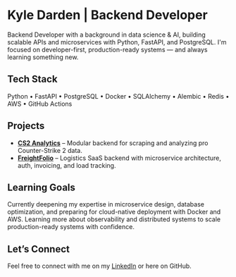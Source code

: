 # Kyle Darden | Backend Developer

Backend Developer with a background in data science & AI, building scalable APIs and microservices with Python, FastAPI, and PostgreSQL. I'm focused on developer-first, production-ready systems — and always learning something new.

##  Tech Stack
Python • FastAPI • PostgreSQL • Docker • SQLAlchemy • Alembic • Redis • AWS • GitHub Actions

##  Projects
- **[CS2 Analytics](https://github.com/dardenkyle/CS2-Analytics)** – Modular backend for scraping and analyzing pro Counter-Strike 2 data.
- **[FreightFolio](https://github.com/dardenkyle/freightfolio)** – Logistics SaaS backend with microservice architecture, auth, invoicing, and load tracking.

##  Learning Goals
Currently deepening my expertise in microservice design, database optimization, and preparing for cloud-native deployment with Docker and AWS. Learning more about observability and distributed systems to scale production-ready systems with confidence.

##  Let’s Connect
Feel free to connect with me on my [LinkedIn](https://linkedin.com/in/darden-kyle) or here on GitHub.

